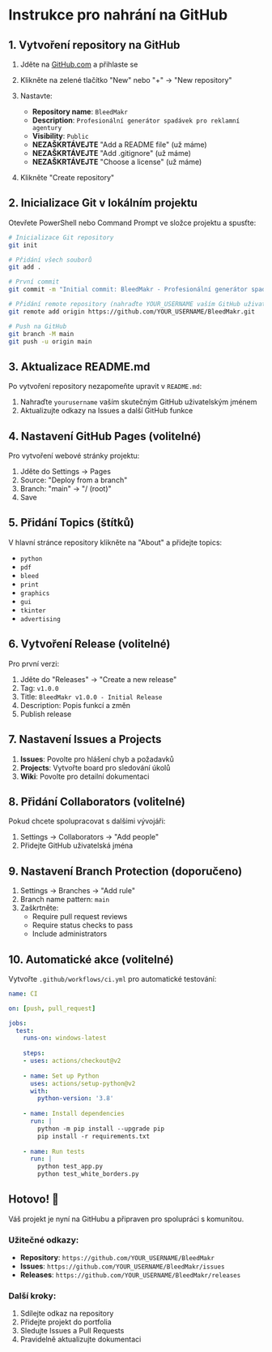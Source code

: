 # Instrukce pro nahrání na GitHub

## 1. Vytvoření repository na GitHub

1. Jděte na [GitHub.com](https://github.com) a přihlaste se
2. Klikněte na zelené tlačítko "New" nebo "+" → "New repository"
3. Nastavte:
   - **Repository name**: `BleedMakr`
   - **Description**: `Profesionální generátor spadávek pro reklamní agentury`
   - **Visibility**: `Public`
   - **NEZAŠKRTÁVEJTE** "Add a README file" (už máme)
   - **NEZAŠKRTÁVEJTE** "Add .gitignore" (už máme)
   - **NEZAŠKRTÁVEJTE** "Choose a license" (už máme)

4. Klikněte "Create repository"

## 2. Inicializace Git v lokálním projektu

Otevřete PowerShell nebo Command Prompt ve složce projektu a spusťte:

```bash
# Inicializace Git repository
git init

# Přidání všech souborů
git add .

# První commit
git commit -m "Initial commit: BleedMakr - Profesionální generátor spadávek"

# Přidání remote repository (nahraďte YOUR_USERNAME vaším GitHub uživatelským jménem)
git remote add origin https://github.com/YOUR_USERNAME/BleedMakr.git

# Push na GitHub
git branch -M main
git push -u origin main
```

## 3. Aktualizace README.md

Po vytvoření repository nezapomeňte upravit v `README.md`:

1. Nahraďte `yourusername` vaším skutečným GitHub uživatelským jménem
2. Aktualizujte odkazy na Issues a další GitHub funkce

## 4. Nastavení GitHub Pages (volitelné)

Pro vytvoření webové stránky projektu:

1. Jděte do Settings → Pages
2. Source: "Deploy from a branch"
3. Branch: "main" → "/ (root)"
4. Save

## 5. Přidání Topics (štítků)

V hlavní stránce repository klikněte na "About" a přidejte topics:
- `python`
- `pdf`
- `bleed`
- `print`
- `graphics`
- `gui`
- `tkinter`
- `advertising`

## 6. Vytvoření Release (volitelné)

Pro první verzi:

1. Jděte do "Releases" → "Create a new release"
2. Tag: `v1.0.0`
3. Title: `BleedMakr v1.0.0 - Initial Release`
4. Description: Popis funkcí a změn
5. Publish release

## 7. Nastavení Issues a Projects

1. **Issues**: Povolte pro hlášení chyb a požadavků
2. **Projects**: Vytvořte board pro sledování úkolů
3. **Wiki**: Povolte pro detailní dokumentaci

## 8. Přidání Collaborators (volitelné)

Pokud chcete spolupracovat s dalšími vývojáři:
1. Settings → Collaborators → "Add people"
2. Přidejte GitHub uživatelská jména

## 9. Nastavení Branch Protection (doporučeno)

1. Settings → Branches → "Add rule"
2. Branch name pattern: `main`
3. Zaškrtněte:
   - Require pull request reviews
   - Require status checks to pass
   - Include administrators

## 10. Automatické akce (volitelné)

Vytvořte `.github/workflows/ci.yml` pro automatické testování:

```yaml
name: CI

on: [push, pull_request]

jobs:
  test:
    runs-on: windows-latest
    
    steps:
    - uses: actions/checkout@v2
    
    - name: Set up Python
      uses: actions/setup-python@v2
      with:
        python-version: '3.8'
    
    - name: Install dependencies
      run: |
        python -m pip install --upgrade pip
        pip install -r requirements.txt
    
    - name: Run tests
      run: |
        python test_app.py
        python test_white_borders.py
```

## Hotovo! 🎉

Váš projekt je nyní na GitHubu a připraven pro spolupráci s komunitou.

### Užitečné odkazy:
- **Repository**: `https://github.com/YOUR_USERNAME/BleedMakr`
- **Issues**: `https://github.com/YOUR_USERNAME/BleedMakr/issues`
- **Releases**: `https://github.com/YOUR_USERNAME/BleedMakr/releases`

### Další kroky:
1. Sdílejte odkaz na repository
2. Přidejte projekt do portfolia
3. Sledujte Issues a Pull Requests
4. Pravidelně aktualizujte dokumentaci 